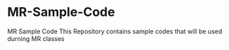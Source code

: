 # MR-Sample-Code
MR Sample Code 
This Repository contains sample codes that will be used durning MR classes

